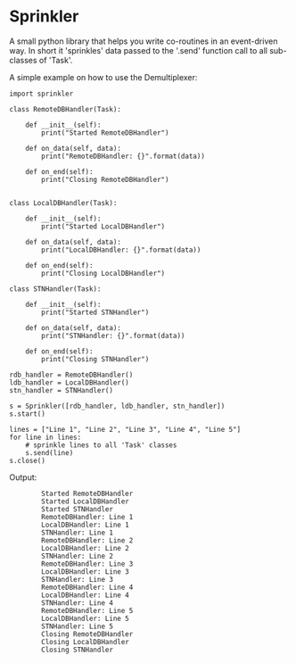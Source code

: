 Sprinkler
=========
A small python library that helps you write co-routines
in an event-driven way. In short it 'sprinkles' data passed
to the '.send' function call to all sub-classes of 'Task'.

A simple example on how to use the Demultiplexer:

    import sprinkler

    class RemoteDBHandler(Task):
    
        def __init__(self):
            print("Started RemoteDBHandler")
    
        def on_data(self, data):
            print("RemoteDBHandler: {}".format(data))
    
        def on_end(self):
            print("Closing RemoteDBHandler")
     
    
    class LocalDBHandler(Task):
    
        def __init__(self):
            print("Started LocalDBHandler")
    
        def on_data(self, data):
            print("LocalDBHandler: {}".format(data))
    
        def on_end(self):
            print("Closing LocalDBHandler")
    
    class STNHandler(Task):
    
        def __init__(self):
            print("Started STNHandler")
    
        def on_data(self, data):
            print("STNHandler: {}".format(data))
    
        def on_end(self):
            print("Closing STNHandler")

    rdb_handler = RemoteDBHandler()
    ldb_handler = LocalDBHandler()
    stn_handler = STNHandler()

    s = Sprinkler([rdb_handler, ldb_handler, stn_handler])
    s.start()

    lines = ["Line 1", "Line 2", "Line 3", "Line 4", "Line 5"]
    for line in lines:
        # sprinkle lines to all 'Task' classes
        s.send(line)
    s.close()

Output:

            Started RemoteDBHandler
            Started LocalDBHandler
            Started STNHandler
            RemoteDBHandler: Line 1
            LocalDBHandler: Line 1
            STNHandler: Line 1
            RemoteDBHandler: Line 2
            LocalDBHandler: Line 2
            STNHandler: Line 2
            RemoteDBHandler: Line 3
            LocalDBHandler: Line 3
            STNHandler: Line 3
            RemoteDBHandler: Line 4
            LocalDBHandler: Line 4
            STNHandler: Line 4
            RemoteDBHandler: Line 5
            LocalDBHandler: Line 5
            STNHandler: Line 5
            Closing RemoteDBHandler
            Closing LocalDBHandler
            Closing STNHandler
